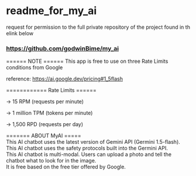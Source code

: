 # readme_for_my_ai

request for permission to the full private repository of the project found in th elink below

### https://github.com/godwinBime/my_ai

====== NOTE ======
This app is free to use on three Rate Limits conditions from Google

reference: https://ai.google.dev/pricing#1_5flash

============ Rate Limits ======

-> 15 RPM (requests per minute)

-> 1 million TPM (tokens per minute)

-> 1,500 RPD (requests per day)

======= ABOUT MyAI =====   
This AI chatbot uses the latest version of Gemini API (Germini 1.5-flash).   
This AI chatbot uses the safety protocols built into the Germini API.   
This AI chatbot is multi-modal.
Users can upload a photo and tell the chatbot what to look for in the image.    
It is free based on the free tier offered by Google.

